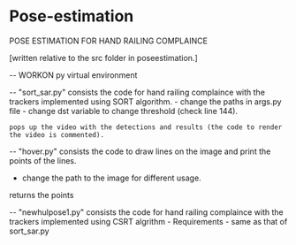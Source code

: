 # Pose-estimation

POSE ESTIMATION FOR HAND RAILING COMPLAINCE

[written relative to the src folder in poseestimation.]

-- WORKON py virtual environment

-- "sort_sar.py" consists the code for hand railing complaince with the trackers implemented using SORT algorithm.
    - change the paths in args.py file
    - change dst variable to change threshold (check line 144).

    pops up the video with the detections and results (the code to render the video is commented).

-- "hover.py" consists the code to draw lines on the image and print the points of the lines.
   - change the path to the image for different usage.

   returns the points

-- "newhulpose1.py" consists the code for hand railing complaince with the trackers implemented using CSRT
algrithm
    - Requirements - same as that of sort_sar.py
